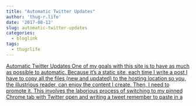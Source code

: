 ```yaml
---
title: "Automatic Twitter Updates"
author: 'thug-r.life'
date: '2017-08-12'
slug: automatic-twitter-updates
categories:
  - bloglink
tags:
  - thugrlife
---
```


[Automatic Twitter Updates One of my goals with this site is to have as much as possible to automatic. Because it’s a static site, each time I write a post I have to copy all the files (new and updated) to the hosting location so you, the illustrious reader, can enjoy the content I create. Then, I need to promote it. This involves the laborious process of switching to my pinned Chrome tab with Twitter open and writing a tweet remember to paste in a<i class="fas fa-external-link-alt"></i>](http://thug-r.life/post/2017-08-12-automatic-twitter-updates/)

